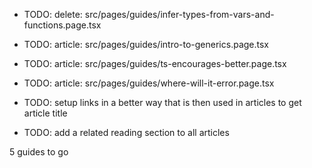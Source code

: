 - TODO: delete: src/pages/guides/infer-types-from-vars-and-functions.page.tsx
- TODO: article: src/pages/guides/intro-to-generics.page.tsx
- TODO: article: src/pages/guides/ts-encourages-better.page.tsx
- TODO: article: src/pages/guides/where-will-it-error.page.tsx

- TODO: setup links in a better way that is then used in articles to get article title
- TODO: add a related reading section to all articles

5 guides to go
